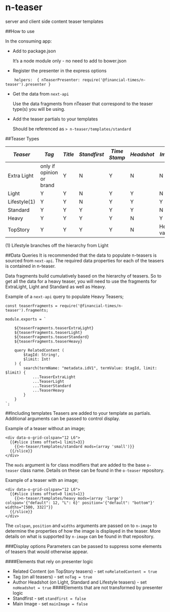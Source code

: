 # n-teaser

server and client side content teaser templates

##How to use

In the consuming app:

- Add to package.json

    It’s a node module only - no need to add to bower.json

- Register the presenter in the express options
```
    helpers:  { nTeaserPresenter: require('@financial-times/n-teaser').presenter }
```
- Get the data from `next-api`

    Use the data fragments from nTeaser that correspond to the teaser type(s) you will be using.
- Add the teaser partials to your templates

    Should be referenced as `> n-teaser/templates/standard`

##Teaser Types

| *Teaser* | *Tag* | *Title* | *Standfirst* | *Time Stamp* | *Headshot* | *Image* | *Actions* | *Related Content* |
|---|---|---|---|---|---|---|---|---|
| Extra Light | only if opinion or brand | Y | N | Y | N | N | N | N |
| Light | Y | Y | N | Y | Y | N | Y | N |
| Lifestyle(1) | Y | Y | N | Y | Y | Y | N | N |
| Standard | Y | Y | Y | Y | Y | N | Y | N |
| Heavy | Y | Y | Y | Y | N | Y | Y | N |
| TopStory | Y | Y | Y | Y | N | Heavy variant | Y | Y

(1) Lifestyle branches off the hierarchy from Light

##Data Queries
It is recommended that the data to populate n-teasers is sourced from `next-api`.
The required data properties for each of the teasers is contained in n-teaser.

Data fragments build cumulatively based on the hierarchy of teasers.
So to get all the data for a heavy teaser, you will need to use the fragments for ExtraLight, Light and Standard as well as Heavy.

Example of a `next-api` query to populate Heavy Teasers;

```
const teaserFragments = require('@financial-times/n-teaser').fragments;

module.exports = `

	${teaserFragments.teaserExtraLight}
	${teaserFragments.teaserLight}
	${teaserFragments.teaserStandard}
	${teaserFragments.teaserHeavy}

	query RelatedContent (
		$tagId: String!,
		$limit: Int!
	) {
		search(termName: "metadata.idV1", termValue: $tagId, limit: $limit) {
			...TeaserExtraLight
			...TeaserLight
			...TeaserStandard
			...TeaserHeavy
		}
	}
`;
```

##Including templates
Teasers are added to your template as partials.
Additional arguments can be passed to control display.

Example of a teaser without an image;
```
<div data-o-grid-colspan="12 L6">
  {{#slice items offset=1 limit=3}}
    {{>n-teaser/templates/standard mods=(array 'small')}}
  {{/slice}}
</div>
```
The `mods` argument is for class modifiers that are added to the base `o-teaser` class name.
Details on these can be found in the `o-teaser` repository.

Example of a teaser with an image;
```
<div data-o-grid-colspan="12 L6">
  {{#slice items offset=0 limit=1}}
    {{>n-teaser/templates/heavy mods=(array 'large') colspan='{"default": 12, "L": 6}' position='{"default": "bottom"}' widths="[500, 332]"}}
  {{/slice}}
</div>
```
The `colspan`, `position` and `widths` arguments are passed on to `n-image` to determine the properties of how the image is displayed in the teaser.
More details on what is supported by `n-image` can be found in that repository.

###Display options
Parameters can be passed to suppress some elements of teasers that would otherwise appear.

####Elements that rely on presenter logic
- Related Content (on TopStory teasers) - set `noRelatedContent = true`
- Tag (on all teasers) - set `noTag = true`
- Author Headshot (on Light, Standard and Lifestyle teasers) - set `noHeadshot = true`
####Elements that are not transformed by presenter logic
- Standfirst - set `standfirst = false`
- Main Image - set `mainImage = false`
